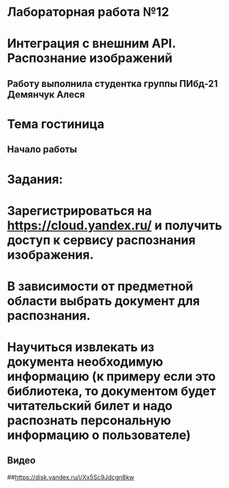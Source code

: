 # Лабораторная работа №12
# Интеграция с внешним API. Распознание изображений

## Работу выполнила студентка группы ПИбд-21 Демянчук Алеся

# Тема гостиница

## Начало работы
# Задания:
# Зарегистрироваться на https://cloud.yandex.ru/ и получить доступ к сервису распознания изображения.
# В зависимости от предметной области выбрать документ для распознания.
# Научиться извлекать из документа необходимую информацию (к примеру если это библиотека, то документом будет читательский билет и надо распознать персональную информацию о пользователе)

## Видео

##https://disk.yandex.ru/i/Xx5Sc9Jdcgn8kw